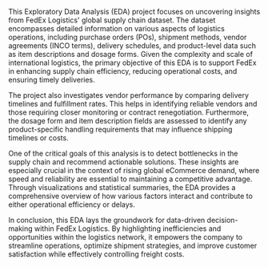 This Exploratory Data Analysis (EDA) project focuses on uncovering insights from FedEx Logistics' global supply chain dataset. The dataset encompasses detailed information on various aspects of logistics operations, including purchase orders (POs), shipment methods, vendor agreements (INCO terms), delivery schedules, and product-level data such as item descriptions and dosage forms. Given the complexity and scale of international logistics, the primary objective of this EDA is to support FedEx in enhancing supply chain efficiency, reducing operational costs, and ensuring timely deliveries.

The project also investigates vendor performance by comparing delivery timelines and fulfillment rates. This helps in identifying reliable vendors and those requiring closer monitoring or contract renegotiation. Furthermore, the dosage form and item description fields are assessed to identify any product-specific handling requirements that may influence shipping timelines or costs.

One of the critical goals of this analysis is to detect bottlenecks in the supply chain and recommend actionable solutions. These insights are especially crucial in the context of rising global eCommerce demand, where speed and reliability are essential to maintaining a competitive advantage. Through visualizations and statistical summaries, the EDA provides a comprehensive overview of how various factors interact and contribute to either operational efficiency or delays.

In conclusion, this EDA lays the groundwork for data-driven decision-making within FedEx Logistics. By highlighting inefficiencies and opportunities within the logistics network, it empowers the company to streamline operations, optimize shipment strategies, and improve customer satisfaction while effectively controlling freight costs.
